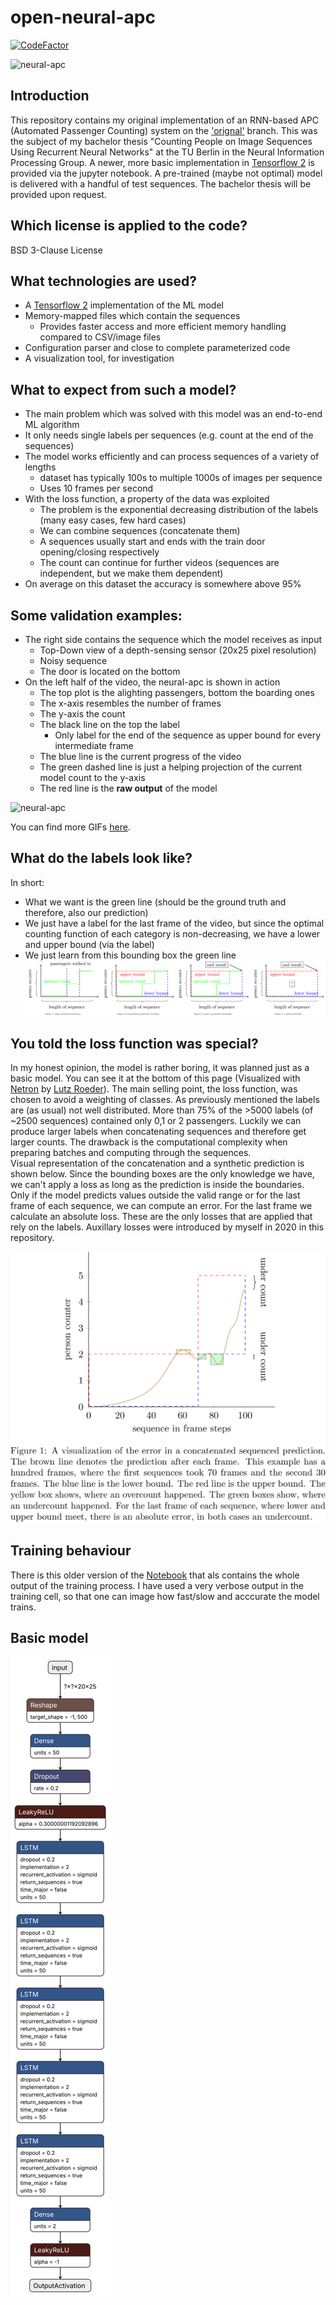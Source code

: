 # open-neural-apc
[![CodeFactor](https://www.codefactor.io/repository/github/nicojahn/open-neural-apc/badge)](https://www.codefactor.io/repository/github/nicojahn/open-neural-apc)

![neural-apc](./results/gifs/10000_7.gif)

## Introduction
This repository contains my original implementation of an RNN-based APC (Automated Passenger Counting) system on the <a href="https://github.com/nicojahn/open-neural-apc/tree/original" target="_blank" rel="noopener noreferrer">'orignal'</a> branch. This was the subject of my bachelor thesis "Counting People on Image Sequences Using Recurrent Neural Networks" at the TU Berlin in the Neural Information Processing Group. A newer, more basic implementation in <a href="https://github.com/tensorflow/tensorflow" target="_blank" rel="noopener noreferrer">Tensorflow 2</a> is provided via the jupyter notebook. A pre-trained (maybe not optimal) model is delivered with a handful of test sequences. The bachelor thesis will be provided upon request.

## Which license is applied to the code?
BSD 3-Clause License

## What technologies are used?
* A <a href="https://github.com/tensorflow/tensorflow" target="_blank" rel="noopener noreferrer">Tensorflow 2</a> implementation of the ML model
* Memory-mapped files which contain the sequences
    * Provides faster access and more efficient memory handling compared to CSV/image files
* Configuration parser and close to complete parameterized code
* A visualization tool, for investigation

## What to expect from such a model?
* The main problem which was solved with this model was an end-to-end ML algorithm
* It only needs single labels per sequences (e.g. count at the end of the sequences)
* The model works efficiently and can process sequences of a variety of lengths
    * dataset has typically 100s to multiple 1000s of images per sequence
    * Uses 10 frames per second
* With the loss function, a property of the data was exploited
    * The problem is the exponential decreasing distribution of the labels (many easy cases, few hard cases)
    * We can combine sequences (concatenate them)
    * A sequences usually start and ends with the train door opening/closing respectively
    * The count can continue for further videos (sequences are independent, but we make them dependent)
* On average on this dataset the accuracy is somewhere above 95%

## Some validation examples:
* The right side contains the sequence which the model receives as input
    * Top-Down view of a depth-sensing sensor (20x25 pixel resolution)
    * Noisy sequence
    * The door is located on the bottom
* On the left half of the video, the neural-apc is shown in action
    * The top plot is the alighting passengers, bottom the boarding ones
    * The x-axis resembles the number of frames
    * The y-axis the count
    * The black line on the top the label
        * Only label for the end of the sequence as upper bound for every intermediate frame
    * The blue line is the current progress of the video
    * The green dashed line is just a helping projection of the current model count to the y-axis
    * The red line is the **raw output** of the model
 
![neural-apc](./results/gifs/10000_0.gif)

You can find more GIFs <a href="./results/gifs/" target="_blank" rel="noopener noreferrer">here</a>.

## What do the labels look like?
In short:
 * What we want is the green line (should be the ground truth and therefore, also our prediction)
 * We just have a label for the last frame of the video, but since the optimal counting function of each category is non-decreasing, we have a lower and upper bound (via the label)
 * We just learn from this bounding box the green line
![label problem](label_problem.png)

## You told the loss function was special?
In my honest opinion, the model is rather boring, it was planned just as a basic model. You can see it at the bottom of this page (Visualized with <a href="https://github.com/lutzroeder/netron" target="_blank" rel="noopener noreferrer">Netron</a> by <a href="https://github.com/lutzroeder" target="_blank" rel="noopener noreferrer">Lutz Roeder</a>). The main selling point, the loss function, was chosen to avoid a weighting of classes. As previously mentioned the labels are (as usual) not well distributed. More than 75% of the >5000 labels (of ~2500 sequences) contained only 0,1 or 2 passengers. Luckily we can produce larger labels when concatenating sequences and therefore get larger counts. The drawback is the computational complexity when preparing batches and computing through the sequences.<br>
Visual representation of the concatenation and a synthetic prediction is shown below. Since the bounding boxes are the only knowledge we have, we can't apply a loss as long as the prediction is inside the boundaries. Only if the model predicts values outside the valid range or for the last frame of each sequence, we can compute an error. For the last frame we calculate an absolute loss. These are the only losses that are applied that rely on the labels. Auxillary losses were introduced by myself in 2020 in this repository.

![concatenate](concatenate.png)

## Training behaviour
There is this older version of the <a href="https://github.com/nicojahn/open-neural-apc/blob/7e9d452dec081e78161760bd7e2e50a62c41d009/Open-Neural-APC%20Notebook.ipynb" target="_blank" rel="noopener noreferrer">Notebook</a> that als contains the whole output of the training process. I have used a very verbose output in the training cell, so that one can image how fast/slow and acccurate the model trains.

## Basic model
![NN model](./model.json.svg)
